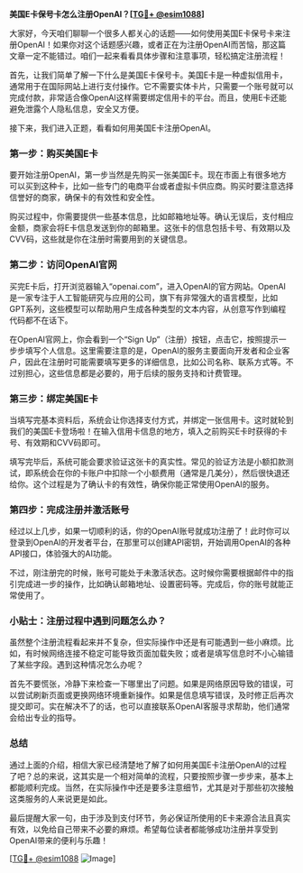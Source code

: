 **美国E卡保号卡怎么注册OpenAI？[[TG💪+ @esim1088](https://t.me/s/esim1088)]**

大家好，今天咱们聊聊一个很多人都关心的话题——如何使用美国E卡保号卡来注册OpenAI！如果你对这个话题感兴趣，或者正在为注册OpenAI而苦恼，那这篇文章一定不能错过。咱们一起来看看具体步骤和注意事项，轻松搞定注册流程！

首先，让我们简单了解一下什么是美国E卡保号卡。美国E卡是一种虚拟信用卡，通常用于在国际网站上进行支付操作。它不需要实体卡片，只需要一个账号就可以完成付款，非常适合像OpenAI这样需要绑定信用卡的平台。而且，使用E卡还能避免泄露个人隐私信息，安全又方便。

接下来，我们进入正题，看看如何用美国E卡注册OpenAI。

### 第一步：购买美国E卡

要开始注册OpenAI，第一步当然是先购买一张美国E卡。现在市面上有很多地方可以买到这种卡，比如一些专门的电商平台或者虚拟卡供应商。购买时要注意选择信誉好的商家，确保卡的有效性和安全性。

购买过程中，你需要提供一些基本信息，比如邮箱地址等。确认无误后，支付相应金额，商家会将E卡信息发送到你的邮箱里。这张卡的信息包括卡号、有效期以及CVV码，这些就是你在注册时需要用到的关键信息。

### 第二步：访问OpenAI官网

买完E卡后，打开浏览器输入“openai.com”，进入OpenAI的官方网站。OpenAI是一家专注于人工智能研究与应用的公司，旗下有非常强大的语言模型，比如GPT系列，这些模型可以帮助用户生成各种类型的文本内容，从创意写作到编程代码都不在话下。

在OpenAI官网上，你会看到一个“Sign Up”（注册）按钮，点击它，按照提示一步步填写个人信息。这里需要注意的是，OpenAI的服务主要面向开发者和企业客户，因此在注册时可能需要填写更多的详细信息，比如公司名称、联系方式等。不过别担心，这些信息都是必要的，用于后续的服务支持和计费管理。

### 第三步：绑定美国E卡

当填写完基本资料后，系统会让你选择支付方式，并绑定一张信用卡。这时就轮到我们的美国E卡登场啦！在输入信用卡信息的地方，填入之前购买E卡时获得的卡号、有效期和CVV码即可。

填写完毕后，系统可能会要求验证这张卡的真实性。常见的验证方法是小额扣款测试，即系统会在你的卡账户中扣除一个小额费用（通常是几美分），然后很快退还给你。这个过程是为了确认卡的有效性，确保你能正常使用OpenAI的服务。

### 第四步：完成注册并激活账号

经过以上几步，如果一切顺利的话，你的OpenAI账号就成功注册了！此时你可以登录到OpenAI的开发者平台，在那里可以创建API密钥，开始调用OpenAI的各种API接口，体验强大的AI功能。

不过，刚注册完的时候，账号可能处于未激活状态。这时候你需要根据邮件中的指引完成进一步的操作，比如确认邮箱地址、设置密码等。完成后，你的账号就能正常使用了。

### 小贴士：注册过程中遇到问题怎么办？

虽然整个注册流程看起来并不复杂，但实际操作中还是有可能遇到一些小麻烦。比如，有时候网络连接不稳定可能导致页面加载失败；或者是填写信息时不小心输错了某些字段。遇到这种情况怎么办呢？

首先不要慌张，冷静下来检查一下哪里出了问题。如果是网络原因导致的错误，可以尝试刷新页面或更换网络环境重新操作。如果是信息填写错误，及时修正后再次提交即可。实在解决不了的话，也可以直接联系OpenAI客服寻求帮助，他们通常会给出专业的指导。

### 总结

通过上面的介绍，相信大家已经清楚地了解了如何用美国E卡注册OpenAI的过程了吧？总的来说，这其实是一个相对简单的流程，只要按照步骤一步步来，基本上都能顺利完成。当然，在实际操作中还是要多注意细节，尤其是对于那些初次接触这类服务的人来说更是如此。

最后提醒大家一句，由于涉及到支付环节，务必保证所使用的E卡来源合法且真实有效，以免给自己带来不必要的麻烦。希望每位读者都能够成功注册并享受到OpenAI带来的便利与乐趣！

[[TG💪+ @esim1088](https://t.me/s/esim1088) ![Image](https://i.postimg.cc/4NQfJmqS/Snipaste-2025-05-13-00-14-12.png)]